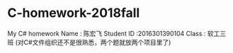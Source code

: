 # C-homework-2018fall
My C# homework 
Name : 陈宏飞
Student ID :2016301390104
Class : 软工三班
(对C#文件组织还不是很熟悉，两个题就放两个项目里了)
